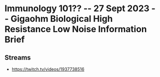 # Immunology 101?? -- 27 Sept 2023 -- Gigaohm Biological High Resistance Low Noise Information Brief

## Streams
- https://twitch.tv/videos/1937738516

